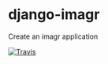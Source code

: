 django-imagr
============

Create an imagr application


[![Travis](https://travis-ci.org/miracode/django-imagr.svg?branch=tests)](https://travis-ci.org/miracode/django-imagr.svg?branch=tests)
